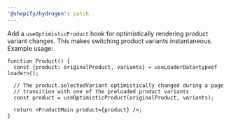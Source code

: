 ```yaml
---
'@shopify/hydrogen': patch
---
```


Add a `useOptimisticProduct` hook for optimistically rendering product variant changes. This makes switching product variants instantaneous. Example usage:

```tsx
function Product() {
  const {product: originalProduct, variants} = useLoaderData<typeof loader>();

  // The product.selectedVariant optimistically changed during a page
  // transition with one of the preloaded product variants
  const product = useOptimisticProduct(originalProduct, variants);

  return <ProductMain product={product} />;
}
```
